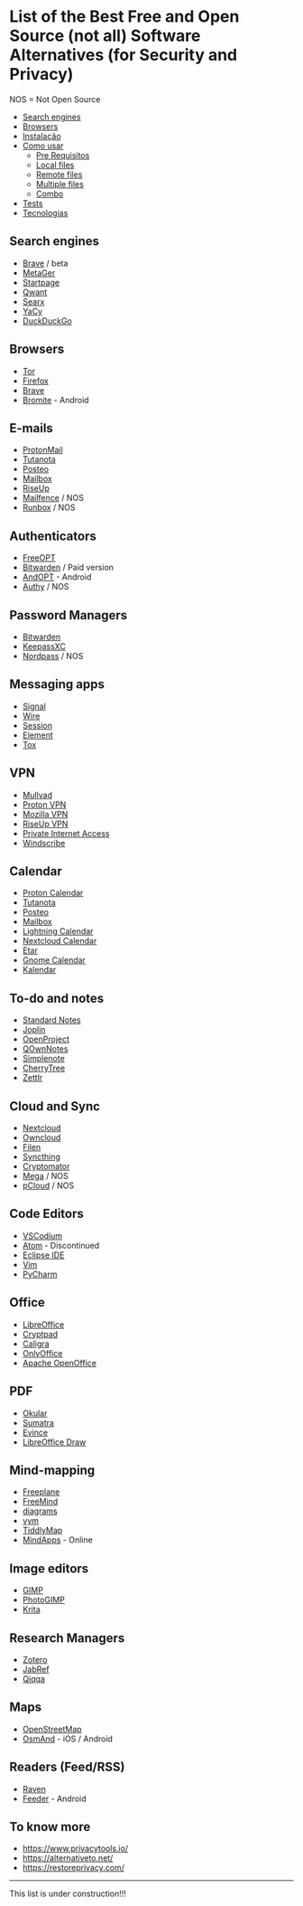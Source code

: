 # List of the Best Free and Open Source (not all) Software Alternatives (for Security and Privacy)

NOS = Not Open Source

<!--ts-->
   * [Search engines](#Search-engines)
   * [Browsers](#Browsers)
   * [Instalação](#instalacao)
   * [Como usar](#como-usar)
      * [Pre Requisitos](#pre-requisitos)
      * [Local files](#local-files)
      * [Remote files](#remote-files)
      * [Multiple files](#multiple-files)
      * [Combo](#combo)
   * [Tests](#testes)
   * [Tecnologias](#tecnologias)
<!--te-->

## Search engines
- [Brave](https://search.brave.com/) / beta
- [MetaGer](https://metager.org/)
- [Startpage](https://www.startpage.com/)
- [Qwant](https://www.qwant.com/)
- [Searx](https://searx.me/)
- [YaCy](https://yacy.net/)
- [DuckDuckGo](https://duckduckgo.com)

## Browsers
- [Tor](https://www.torproject.org)
- [Firefox](https://mozilla.org)
- [Brave](https://brave.com)
- [Bromite](https://www.bromite.org/) - Android

## E-mails
- [ProtonMail](https://proton.me)
- [Tutanota](https://tutanota.com)
- [Posteo](https://posteo.de/en)
- [Mailbox](https://mailbox.org/en/)
- [RiseUp](https://riseup.net)
- [Mailfence](https://mailfence.com/) / NOS
- [Runbox](https://runbox.com) / NOS

## Authenticators
- [FreeOPT](https://github.com/freeotp) 
- [Bitwarden](https://bitwarden.com/) / Paid version
- [AndOPT](https://github.com/andOTP/andOTP) - Android
- [Authy](https://authy.com/) / NOS

## Password Managers
- [Bitwarden](https://bitwarden.com/)
- [KeepassXC](https://keepassxc.org/)
- [Nordpass](https://nordpass.com/) / NOS

## Messaging apps
- [Signal](https://signal.org/)
- [Wire](https://wire.com)
- [Session](https://getsession.org/)
- [Element](https://element.io/)
- [Tox](https://tox.chat/)

## VPN
- [Mullvad](https://mullvad.net)
- [Proton VPN](https://protonvpn.com/)
- [Mozilla VPN](https://www.mozilla.org/en-US/products/vpn/)
- [RiseUp VPN](https://riseup.net/vpn)
- [Private Internet Access](https://www.privateinternetaccess.com/)
- [Windscribe](https://windscribe.com/)

## Calendar
- [Proton Calendar](https://proton.me/calendar)
- [Tutanota](https://tutanota.com)
- [Posteo](https://posteo.de/en)
- [Mailbox](https://mailbox.org/en/)
- [Lightning Calendar](https://www.thunderbird.net/en-US/calendar/)
- [Nextcloud Calendar](https://nextcloud.com)
- [Etar](https://github.com/Etar-Group/Etar-Calendar)
- [Gnome Calendar](https://wiki.gnome.org/Apps/Calendar)
- [Kalendar](https://apps.kde.org/kalendar/)

## To-do and notes
- [Standard Notes](https://standardnotes.com/)
- [Joplin](https://joplinapp.org/)
- [OpenProject](https://www.openproject.org/)
- [QOwnNotes](https://www.qownnotes.org/)
- [Simplenote](https://simplenote.com/)
- [CherryTree](https://www.giuspen.com/cherrytree/)
- [Zettlr](https://www.zettlr.com/)

## Cloud and Sync
- [Nextcloud](https://nextcloud.com)
- [Owncloud](https://owncloud.com/)
- [Filen](https://filen.io/)
- [Syncthing](https://syncthing.net/)
- [Cryptomator](https://cryptomator.org/)
- [Mega](https://mega.nz) / NOS
- [pCloud](https://www.pcloud.com/) / NOS

## Code Editors

- [VSCodium](https://vscodium.com/)
- [Atom](https://atom.io/) - Discontinued 
- [Eclipse IDE](https://www.eclipse.org/ide/)
- [Vim](https://www.vim.org/)
- [PyCharm](https://www.jetbrains.com/pycharm/)

## Office
- [LibreOffice](https://libreoffice.org)
- [Cryptpad](https://cryptpad.fr/)
- [Caligra](https://calligra.org/)
- [OnlyOffice](https://onlyoffice.com)
- [Apache OpenOffice](https://www.openoffice.org/)

## PDF
- [Okular](https://okular.kde.org)
- [Sumatra](https://www.sumatrapdfreader.org/free-pdf-reader)
- [Evince](https://wiki.gnome.org/Apps/Evince)
- [LibreOffice Draw](https://www.libreoffice.org/discover/draw/)

## Mind-mapping
- [Freeplane](https://www.freeplane.org/)
- [FreeMind](https://sourceforge.net/projects/freemind/)
- [diagrams](https://www.diagrams.net/)
- [vym](https://www.insilmaril.de/vym/)
- [TiddlyMap](https://github.com/felixhayashi/TW5-TiddlyMap)
- [MindApps](https://www.mindmaps.app/) - Online

## Image editors
- [GIMP](https://www.gimp.org/)
- [PhotoGIMP](https://github.com/Diolinux/PhotoGIMP)
- [Krita](https://krita.org/)

## Research Managers
- [Zotero](https://zotero.org)
- [JabRef](https://www.jabref.org/)
- [Qiqqa](https://github.com/jimmejardine/qiqqa-open-source)

## Maps
- [OpenStreetMap](https://www.openstreetmap.org)
- [OsmAnd](https://osmand.net/) - iOS / Android

## Readers (Feed/RSS)
- [Raven](https://ravenreader.app/)
- [Feeder](https://play.google.com/store/apps/details?id=com.nononsenseapps.feeder.play) - Android

## To know more
- https://www.privacytools.io/
- https://alternativeto.net/
- https://restoreprivacy.com/
***
This list is under construction!!!
